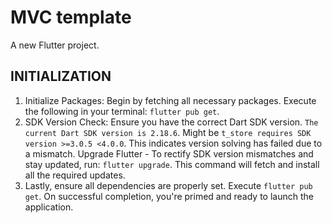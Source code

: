 # MVC template

A new Flutter project.

## INITIALIZATION

1. Initialize Packages: Begin by fetching all necessary packages.
   Execute the following in your terminal: `flutter pub get`.
2. SDK Version Check: Ensure you have the correct Dart SDK version.
   `The current Dart SDK version is 2.18.6`.
   Might be `t_store requires SDK version >=3.0.5 <4.0.0`.
   This indicates version solving has failed due to a mismatch.
   Upgrade Flutter - To rectify SDK version mismatches and stay updated,
   run: `flutter upgrade`. This command will fetch and install all the required updates.
3. Lastly, ensure all dependencies are properly set.
   Execute `flutter pub get`.
   On successful completion, you're primed and ready to launch the application.
